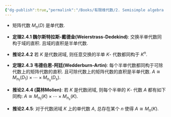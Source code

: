 ```yaml
---
{"dg-publish":true,"permalink":"/Books/有限维代数/2. Semisimple algebra 半单代数/2.4 Wedderburn-Artin 定理/","dgPassFrontmatter":true,"created":"2024-08-11T17:44:34.177+08:00","updated":"2024-08-12T19:35:10.308+08:00"}
---
```


+ 矩阵代数 $M_n(D)$ 是单代数.

+ **定理2.4.1 魏尔斯特拉斯-戴德金(Weierstrass-Dedekind)**: 交换半单代数同构于域的直积. 且域的直积是半单代数.

+ **推论2.4.2** 若 $K$ 是代数闭域, 则任意交换的半单 $K$- 代数都同构于 $K^n$. 

+ **定理2.4.3 韦德伯恩-阿廷(Wedderburn-Artin)**: 每个半单代数都同构于可除代数上的矩阵代数的直积. 且可除代数上的矩阵代数的直积是半单代数.  $A\cong M_{n_1}(D_1)\times\cdots\times M_{n_s}(D_s)$.

+ **推论2.4.4 (莫林Molien)**: 若 $K$ 是代数闭域, 则每个半单的 $K$- 代数 $A$ 都有如下同构:  $A\cong M_{n_1}(K)\times\cdots\times M_{n_s}(K)$.

+ **推论2.4.5**: 对于代数闭域 $K$ 上的单代数 $A$, 总存在某个 $n$ 使得 $A\cong M_n(K)$.